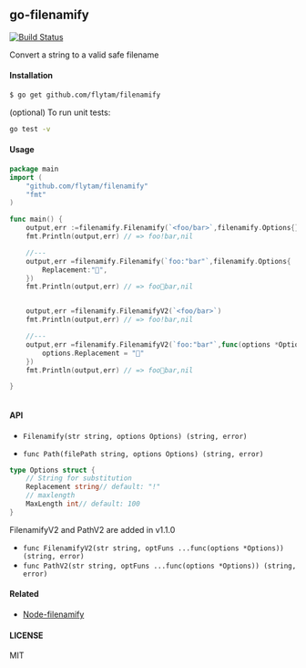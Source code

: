 ## go-filenamify


[![Build Status](https://travis-ci.com/flytam/filenamify.svg?branch=master)](https://travis-ci.com/flytam/filenamify)

Convert a string to a valid safe filename

#### Installation

```bash
$ go get github.com/flytam/filenamify
```

(optional) To run unit tests:

```bash
go test -v
```

#### Usage

```go
package main
import (
	"github.com/flytam/filenamify"
	"fmt"
)

func main() {
	output,err :=filenamify.Filenamify(`<foo/bar>`,filenamify.Options{})
    fmt.Println(output,err) // => foo!bar,nil

    //---
    output,err =filenamify.Filenamify(`foo:"bar"`,filenamify.Options{
    	Replacement:"🐴",
    })
    fmt.Println(output,err) // => foo🐴bar,nil


	output,err =filenamify.FilenamifyV2(`<foo/bar>`)
    fmt.Println(output,err) // => foo!bar,nil

    //---
    output,err =filenamify.FilenamifyV2(`foo:"bar"`,func(options *Options) {
		options.Replacement = "🐴"
	})
    fmt.Println(output,err) // => foo🐴bar,nil

}



```

#### API

- `Filenamify(str string, options Options) (string, error)`

- `func Path(filePath string, options Options) (string, error)`

```go
type Options struct {
	// String for substitution
	Replacement string// default: "!"
	// maxlength
	MaxLength int// default: 100
}
```
FilenamifyV2 and  PathV2 are added in v1.1.0
- `func FilenamifyV2(str string, optFuns ...func(options *Options)) (string, error)`
- `func PathV2(str string, optFuns ...func(options *Options)) (string, error)`

#### Related

- [Node-filenamify](https://github.com/sindresorhus/filenamify)

#### LICENSE
MIT
